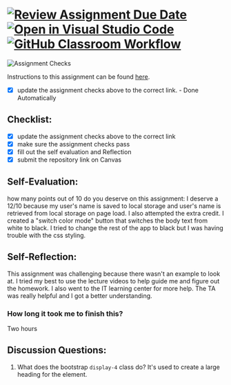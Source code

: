 [![Review Assignment Due Date](https://classroom.github.com/assets/deadline-readme-button-24ddc0f5d75046c5622901739e7c5dd533143b0c8e959d652212380cedb1ea36.svg)](https://classroom.github.com/a/60T8jdNU)
[![Open in Visual Studio Code](https://classroom.github.com/assets/open-in-vscode-718a45dd9cf7e7f842a935f5ebbe5719a5e09af4491e668f4dbf3b35d5cca122.svg)](https://classroom.github.com/online_ide?assignment_repo_id=11973664&assignment_repo_type=AssignmentRepo)
[![GitHub Classroom Workflow](https://github.com/IT3049C-Lively-FA23/chatting-application-Wilmer19/actions/workflows/classroom.yml/badge.svg)](https://github.com/IT3049C-Lively-FA23/chatting-application-Wilmer19/actions/workflows/classroom.yml)
=====================
![Assignment Checks](https://github.com/IT3049C/Chatting-Application/workflows/Assignment%20Checks/badge.svg)

Instructions to this assignment can be found [here](https://reedws.github.io/IT3049C/coursework/labs/chatting-app/).
- [x] update the assignment checks above to the correct link. - Done Automatically
## Checklist:
- [X] update the assignment checks above to the correct link
- [X] make sure the assignment checks pass
- [X] fill out the self evaluation and Reflection
- [X] submit the repository link on Canvas

## Self-Evaluation:

how many points out of 10 do you deserve on this assignment: 
I deserve a 12/10 because my user's name is saved to local storage and user's name is retrieved from local storage on page load. 
I also attempted the extra credit. I created a "switch color mode" button that switches the body text from white to black. I tried
to change the rest of the app to black but I was having trouble with the css styling.

## Self-Reflection:
<!-- Write your self-reflection under this line -->
This assignment was challenging because there wasn't an example to look at. I tried my best to use the lecture videos to 
help guide me and figure out the homework. I also went to the IT learning center for more help. The TA was really helpful and 
I got a better understanding.

### How long it took me to finish this?
Two hours

## Discussion Questions:
1. What does the bootstrap `display-4` class do?
It's used to create a large heading for the element.
